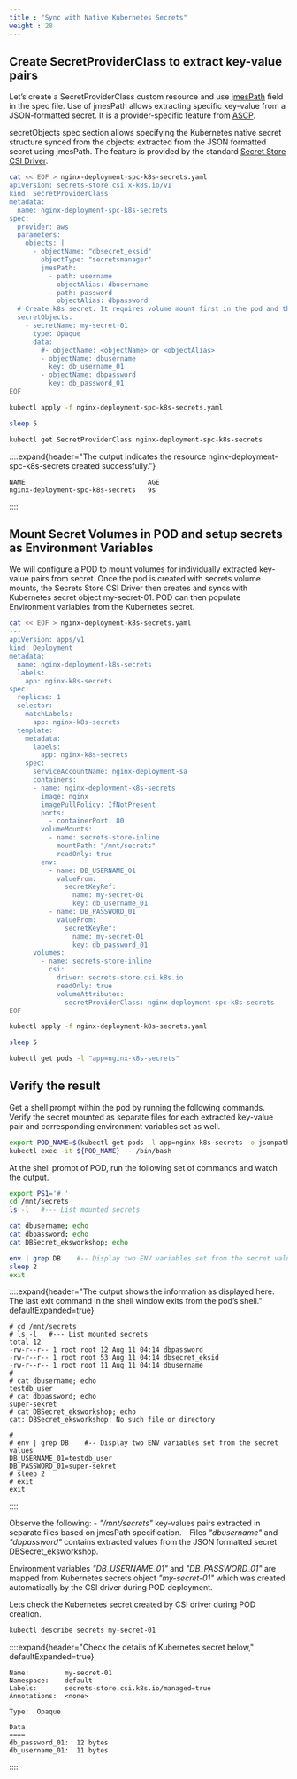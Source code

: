 ```yaml
---
title : "Sync with Native Kubernetes Secrets"
weight : 28
---
```


## **Create SecretProviderClass to extract key-value pairs**

Let’s create a SecretProviderClass custom resource and use [jmesPath](https://jmespath.org/) field in the spec file. Use of jmesPath allows extracting specific key-value from a JSON-formatted secret. It is a provider-specific feature from [ASCP](https://github.com/aws/secrets-store-csi-driver-provider-aws).

secretObjects spec section allows specifying the Kubernetes native secret structure synced from the objects: extracted from the JSON formatted secret using jmesPath. The feature is provided by the standard [Secret Store CSI Driver](https://secrets-store-csi-driver.sigs.k8s.io/topics/sync-as-kubernetes-secret.html).

```bash
cat << EOF > nginx-deployment-spc-k8s-secrets.yaml
apiVersion: secrets-store.csi.x-k8s.io/v1
kind: SecretProviderClass
metadata:
  name: nginx-deployment-spc-k8s-secrets
spec:
  provider: aws
  parameters: 
    objects: |
      - objectName: "dbsecret_eksid"
        objectType: "secretsmanager"
        jmesPath:
          - path: username
            objectAlias: dbusername
          - path: password
            objectAlias: dbpassword
  # Create k8s secret. It requires volume mount first in the pod and then sync.
  secretObjects:                
    - secretName: my-secret-01
      type: Opaque
      data:
        #- objectName: <objectName> or <objectAlias> 
        - objectName: dbusername
          key: db_username_01
        - objectName: dbpassword
          key: db_password_01
EOF

kubectl apply -f nginx-deployment-spc-k8s-secrets.yaml

sleep 5

kubectl get SecretProviderClass nginx-deployment-spc-k8s-secrets
```

::::expand{header="The output indicates the resource nginx-deployment-spc-k8s-secrets created successfully."}

```text
NAME                               AGE
nginx-deployment-spc-k8s-secrets   9s
```

::::

## **Mount Secret Volumes in POD and setup secrets as Environment Variables**

We will configure a POD to mount volumes for individually extracted key-value pairs from secret. Once the pod is created with secrets volume mounts, the Secrets Store CSI Driver then creates and syncs with Kubernetes secret object my-secret-01. POD can then populate Environment variables from the Kubernetes secret.

```bash
cat << EOF > nginx-deployment-k8s-secrets.yaml
---
apiVersion: apps/v1
kind: Deployment
metadata:
  name: nginx-deployment-k8s-secrets
  labels:
    app: nginx-k8s-secrets
spec:
  replicas: 1
  selector:
    matchLabels:
      app: nginx-k8s-secrets
  template:
    metadata:
      labels:
        app: nginx-k8s-secrets
    spec:
      serviceAccountName: nginx-deployment-sa
      containers:
      - name: nginx-deployment-k8s-secrets
        image: nginx
        imagePullPolicy: IfNotPresent
        ports:
          - containerPort: 80
        volumeMounts:
          - name: secrets-store-inline
            mountPath: "/mnt/secrets"
            readOnly: true
        env:
          - name: DB_USERNAME_01
            valueFrom:
              secretKeyRef:
                name: my-secret-01
                key: db_username_01
          - name: DB_PASSWORD_01
            valueFrom:
              secretKeyRef:
                name: my-secret-01
                key: db_password_01
      volumes:
        - name: secrets-store-inline
          csi:
            driver: secrets-store.csi.k8s.io
            readOnly: true
            volumeAttributes:
              secretProviderClass: nginx-deployment-spc-k8s-secrets
EOF

kubectl apply -f nginx-deployment-k8s-secrets.yaml

sleep 5

kubectl get pods -l "app=nginx-k8s-secrets"

```

## **Verify the result**

Get a shell prompt within the pod by running the following commands. Verify the secret mounted as separate files for each extracted key-value pair and corresponding environment variables set as well.

```bash
export POD_NAME=$(kubectl get pods -l app=nginx-k8s-secrets -o jsonpath='{.items[].metadata.name}')
kubectl exec -it ${POD_NAME} -- /bin/bash
```

At the shell prompt of POD, run the following set of commands and watch the output.

```bash
export PS1='# '
cd /mnt/secrets
ls -l   #--- List mounted secrets

cat dbusername; echo  
cat dbpassword; echo
cat DBSecret_eksworkshop; echo

env | grep DB    #-- Display two ENV variables set from the secret values
sleep 2
exit

```

::::expand{header="The output shows the information as displayed here. The last exit command in the shell window exits from the pod’s shell." defaultExpanded=true}

```text
# cd /mnt/secrets
# ls -l   #--- List mounted secrets
total 12
-rw-r--r-- 1 root root 12 Aug 11 04:14 dbpassword
-rw-r--r-- 1 root root 53 Aug 11 04:14 dbsecret_eksid
-rw-r--r-- 1 root root 11 Aug 11 04:14 dbusername
# 
# cat dbusername; echo  
testdb_user
# cat dbpassword; echo
super-sekret
# cat DBSecret_eksworkshop; echo
cat: DBSecret_eksworkshop: No such file or directory

# 
# env | grep DB    #-- Display two ENV variables set from the secret values
DB_USERNAME_01=testdb_user
DB_PASSWORD_01=super-sekret
# sleep 2
# exit
exit

```

::::

Observe the following:
    - *"/mnt/secrets"* key-values pairs extracted in separate files based on jmesPath specification.
    - Files *"dbusername"* and *"dbpassword"* contains extracted values from the JSON formatted secret DBSecret_eksworkshop.

Environment variables *"DB_USERNAME_01"* and *"DB_PASSWORD_01"* are mapped from Kubernetes secrets object *"my-secret-01"* which was created automatically by the CSI driver during POD deployment.

Lets check the Kubernetes secret created by CSI driver during POD creation.

```bash
kubectl describe secrets my-secret-01
```

::::expand{header="Check the details of Kubernetes secret below," defaultExpanded=true}

```text
Name:         my-secret-01
Namespace:    default
Labels:       secrets-store.csi.k8s.io/managed=true
Annotations:  <none>

Type:  Opaque

Data
====
db_password_01:  12 bytes
db_username_01:  11 bytes
```

::::

